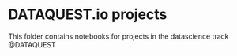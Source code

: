 # DATAQUEST.io projects

This folder contains notebooks for projects in the datascience track @DATAQUEST
